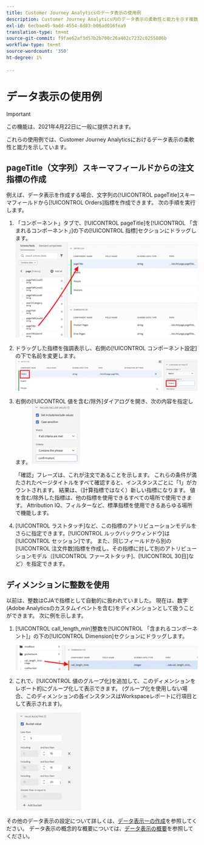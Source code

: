 ```yaml
---
title: Customer Journey Analyticsのデータ表示の使用例
description: Customer Journey Analytics内のデータ表示の柔軟性と能力を示す複数の使用例
exl-id: 6ecbae45-9add-4554-8d83-b06ad016fea9
translation-type: tm+mt
source-git-commit: f9fae62af3d57b2b700c26a402c7232c0255806b
workflow-type: tm+mt
source-wordcount: '350'
ht-degree: 1%

---
```


# データ表示の使用例

>[!IMPORTANT]
>
>この機能は、2021年4月22日に一般に提供されます。

これらの使用例では、Customer Journey Analyticsにおけるデータ表示の柔軟性と能力を示しています。

## pageTitle（文字列）スキーマフィールドからの注文指標の作成

例えば、データ表示を作成する場合、文字列の[!UICONTROL pageTitle]スキーマフィールドから[!UICONTROL Orders]指標を作成できます。 次の手順を実行します。

1. 「コンポーネント」タブで、[!UICONTROL pageTitle]を[!UICONTROL 「含まれるコンポーネント」]の下の[!UICONTROL 指標]セクションにドラッグします。
   ![](assets/use-case1a.png)
1. ドラッグした指標を強調表示し、右側の[!UICONTROL コンポーネント設定]の下で名前を変更します。
   ![](assets/orders.png)
1. 右側の[!UICONTROL 値を含む/除外]ダイアログを開き、次の内容を指定します。
   ![](assets/orders2.png)

   「確認」フレーズは、これが注文であることを示します。 これらの条件が満たされたページタイトルをすべて確認すると、インスタンスごとに「1」がカウントされます。 結果は、（計算指標ではなく）新しい指標になります。 値を含む/除外した指標は、他の指標を使用できるすべての場所で使用できます。 Attribution IQ、フィルターなど、標準指標を使用できるあらゆる場所で機能します。
1. [!UICONTROL ラストタッチ]など、この指標のアトリビューションモデルをさらに指定できます。[!UICONTROL ルックバックウィンドウ]は[!UICONTROL セッション]です。
また、同じフィールドから別の[!UICONTROL 注文件数]指標を作成し、その指標に対して別のアトリビューションモデル（[!UICONTROL ファーストタッチ]、[!UICONTROL 30日]など）を指定できます。

## ディメンションに整数を使用

以前は、整数はCJAで指標として自動的に扱われていました。 現在は、数字(Adobe Analyticsのカスタムイベントを含む)をディメンションとして扱うことができます。 次に例を示します。

1. [!UICONTROL call_length_min]整数を[!UICONTROL 「含まれるコンポーネント]」の下の[!UICONTROL Dimension]セクションにドラッグします。

   ![](assets/integers.png)

1. これで、[!UICONTROL 値のグループ化]を追加して、このディメンションをレポート的にグループ化して表示できます。 (グループ化を使用しない場合、このディメンションの各インスタンスはWorkspaceレポートに行項目として表示されます)。

   ![](assets/bucketing.png)

その他のデータ表示の設定について詳しくは、[データ表示ーの作成](/help/data-views/create-dataview.md)を参照してください。
データ表示の概念的な概要については、[データ表示の概要](/help/data-views/data-views.md)を参照してください。
